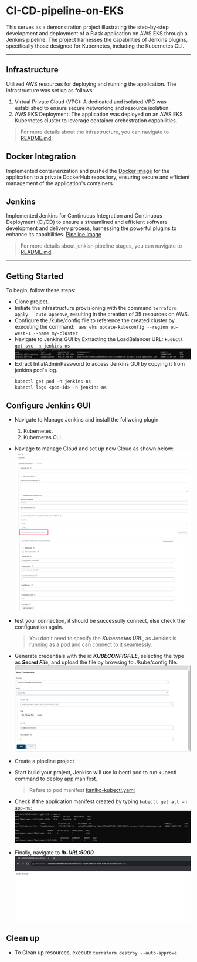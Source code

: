 # CI-CD-pipeline-on-EKS
This serves as a demonstration project illustrating the step-by-step development and deployment of a Flask application on AWS EKS through a Jenkins pipeline. The project harnesses the capabilities of Jenkins plugins, specifically those designed for Kubernetes, including the Kubernetes CLI.

---
## Infrastructure 
Utilized AWS resources for deploying and running the application. The infrastructure was set up as follows:

1. Virtual Private Cloud (VPC): A dedicated and isolated VPC was established to ensure secure networking and resource isolation.
2. AWS EKS Deployment: The application was deployed on an AWS EKS Kubernetes cluster to leverage container orchestration capabilities.
> For more details about the infrastructure, you can navigate to [README.md](./terraform/README.md).

## Docker Integration
Implemented containerization and pushed the [Docker image](./Dockerfile) for the application to a private DockerHub repository, ensuring secure and efficient management of the application's containers.


## Jenkins 
Implemented Jenkins for Continuous Integration and Continuous Deployment (CI/CD) to ensure a streamlined and efficient software development and delivery process, harnessing the powerful plugins to enhance its capabilities. [Pipeline Image](https://prnt.sc/RzOrXHsGhLUN)

> For more details about jenkisn pipeline stages, you can navigate to [README.md](./jenkins/README.md).

---
## Getting Started
To begin, follow these steps:
- Clone project.
- Initiate the infrastructure provisioning with the command `terraform apply --auto-approve`, resulting in the creation of 35 resources on AWS.
- Configure the /kube/config file to reference the created cluster by executing the command: ` aws eks update-kubeconfig --region eu-west-1 --name my-cluster` 
- Navigate to Jenkins GUI by Extracting the LoadBalancer URL: `kuebctl get svc -n jenkins-ns` ![services](./Images/Services.png)
- Extract IntialAdminPassword to access Jenkins GUI by copying it from jenkins pod's log.
  ```
  kubectl get pod -n jenkins-ns
  kubectl logs <pod-id> -n jenkins-ns
  ```

## Configure Jenkins GUI 
- Navigate to Manage Jenkins and install the follwoing plugin
  1. Kubernetes.
  2. Kubernetes CLI.
- Naviage to manage Cloud and set up new Cloud as shown below: 
  ![services](./Images/cloud_1.png)
  ![services](./Images/cloud_2.png)

- test your connection, it should be successully connect, else check the configuration again.

   > You don't need to specify the ***Kubernetes URL***, as Jenkins is running as a pod and can connect to it seamlessly.

- Generate credentials with the id ***KUBECONFIGFILE***, selecting the type as ***Secret File***, and upload the file by browsing to ./kube/config file.
  ![credentails](./Images/Credentails.png)
- Create a pipeline project
- Start build your project, Jenkisn will use kubectl pod to run kubectl command to deploy app manifest.
  > Refere to pod manifest [kaniko-kubectl.yaml](./kaniko-kubectl.yaml)
- Check if the application manifest created by typing `kubectl get all -n app-ns`:
  ![app](./Images/app.png)
- Finally, navigate to ***lb-URL:5000***
    ![app](./Images/app-2.png)

## Clean up 
- To Clean up resources, execute  ` terraform destroy --auto-approve `. 
